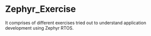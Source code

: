 # Zephyr_Exercise
It comprises of different exercises tried out to understand application development using Zephyr RTOS.
